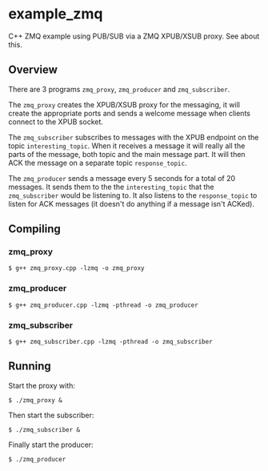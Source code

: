 # example_zmq
C++ ZMQ example using PUB/SUB via a ZMQ XPUB/XSUB proxy. See
<URL> about this.

## Overview

There are 3 programs `zmq_proxy`, `zmq_producer` and `zmq_subscriber`.

The `zmq_proxy` creates the XPUB/XSUB proxy for the messaging, it will
create the appropriate ports and sends a welcome message when clients
connect to the XPUB socket.

The `zmq_subscriber` subscribes to messages with the XPUB endpoint
on the topic `interesting_topic`. When it receives a message it will
really all the parts of the message, both topic and the main message
part. It will then ACK the message on a separate topic `response_topic`.

The `zmq_producer` sends a message every 5 seconds for a total of 20
messages. It sends them to the the `interesting_topic` that the
`zmq_subscriber` would be listening to. It also listens to the
`response_topic` to listen for ACK messages (it doesn't do anything if
a message isn't ACKed).

## Compiling

### zmq_proxy
```
$ g++ zmq_proxy.cpp -lzmq -o zmq_proxy
```

### zmq_producer
```
$ g++ zmq_producer.cpp -lzmq -pthread -o zmq_producer
```

### zmq_subscriber
```
$ g++ zmq_subscriber.cpp -lzmq -pthread -o zmq_subscriber
```

## Running

Start the proxy with:
```
$ ./zmq_proxy &
```

Then start the subscriber:
```
$ ./zmq_subscriber &
```

Finally start the producer:
```
$ ./zmq_producer
```

